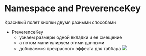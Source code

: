# Namespace and PreverenceKey
Красивый полет кнопки двумя разными способами

- PreverenceKey
    - узнаем размеры одной вкладки и ее смещение
    - а потом манипулируем этими данными
    - добиваемся прекрасного эффекта для таббара
<img src="https://github.com/ihValery/NamespaceAndPreverenceKey/blob/main/Images/Simulator%20Screen%20Recording%20-%20iPhone%2013%20Pro%20-%202022-05-05%20at%2022.52.38.gif"></a>
